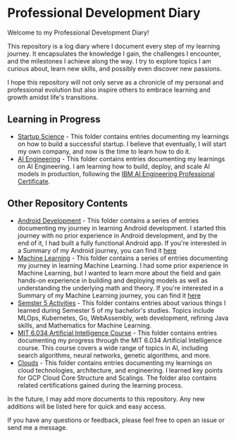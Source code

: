 # Professional Development Diary

Welcome to my Professional Development Diary!

This repository is a log diary where I document every step of my learning journey. It encapsulates the knowledge I gain, the challenges I encounter, and the milestones I achieve along the way. I try to explore topics I am curious about, learn new skills, and possibly even discover new passions.  

I hope this repository will not only serve as a chronicle of my personal and professional evolution but also inspire others to embrace learning and growth amidst life's transitions.

## Learning in Progress

- [Startup Science](./Startup/) - This folder contains entries documenting my learnings on how to build a successful startup. I believe that eventually, I will start my own company, and now is the time to learn how to do it. 
- [AI Engineering](./AI%20Engineering/) - This folder contains entries documenting my learnings on AI Engineering. I am learning how to build, deploy, and scale AI models in production, following the [IBM AI Engineering Professional Certificate](https://www.coursera.org/professional-certificates/ai-engineer).
##  Other Repository Contents

- [Android Development](./2023-05-31%202023-06-27%20(Android%20Journey)/) - This folder contains a series of entries documenting my journey in learning Android development. I started this journey with no prior experience in Android development, and by the end of it, I had built a fully functional Android app. If you're interested in a Summary of my Android journey, you can find it [here](./2023-05-31%202023-06-27%20(Android%20Journey)/2023-06-27%20(Android%20Summary).md)
- [Machine Learning](./2023-06-28%202023-08-11%20(Machine%20Learning)/) - This folder contains a series of entries documenting my journey in learning Machine Learning. I had some prior experience in Machine Learning, but I wanted to learn more about the field and gain hands-on experience in building and deploying models as well as understanding the underlying math and theory. If you're interested in a Summary of my Machine Learning journey, you can find it [here](./2023-06-28%202023-08-11%20(Machine%20Learning)/Summary.md)
- [Semster 5 Activities](./2023-08-12%202024-01-09%20(Semster%205)/) - This folder contains entries about various things I learned during Semester 5 of my bachelor's studies. Topics include MLOps, Kubernetes, Go, WebAssembly, web development, refining Java skills, and Mathematics for Machine Learning.
- [MIT 6.034 Artificial Intelligence Course](./2024-03-15%202024-04-17%20(MIT%206.034%20AI)/) - This folder contains entries documenting my progress through the MIT 6.034 Artificial Intelligence course. This course covers a wide range of topics in AI, including search algorithms, neural networks, genetic algorithms, and more.
- [Clouds](./Clouds/) - This folder contains entries documenting my learnings on cloud technologies, architecture, and engineering. I learned key points for GCP Cloud Core Structure and Scalings. The folder also contains related certifications gained during the learning process.

In the future, I may add more documents to this repository. Any new additions will be listed here for quick and easy access.

If you have any questions or feedback, please feel free to open an issue or send me a message.